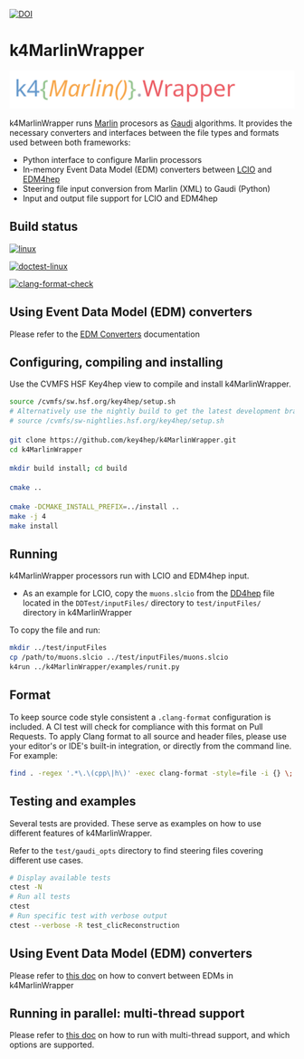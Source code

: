 
[![DOI](https://zenodo.org/badge/DOI/10.5281/zenodo.4719244.svg)](https://doi.org/10.5281/zenodo.4719244)

# k4MarlinWrapper

<p align="center">
  <img src="doc/k4marlinwrapper_logo.svg"/>
</p>

k4MarlinWrapper runs [Marlin](https://github.com/iLCSoft/Marlin) procesors as [Gaudi](https://gitlab.cern.ch/gaudi/Gaudi) algorithms.
It provides the necessary converters and interfaces between the file types and formats used between both frameworks:
- Python interface to configure Marlin processors
- In-memory Event Data Model (EDM) converters between [LCIO](https://github.com/iLCSoft/LCIO) and [EDM4hep](https://github.com/key4hep/EDM4hep)
- Steering file input conversion from Marlin (XML) to Gaudi (Python)
- Input and output file support for LCIO and EDM4hep

## Build status


[![linux](https://github.com/key4hep/k4MarlinWrapper/actions/workflows/test.yml/badge.svg)](https://github.com/key4hep/k4MarlinWrapper/actions/workflows/test.yml)

[![doctest-linux](https://github.com/key4hep/k4MarlinWrapper/actions/workflows/doctest.yaml/badge.svg)](https://github.com/key4hep/k4MarlinWrapper/actions/workflows/doctest.yaml)

[![clang-format-check](https://github.com/key4hep/k4MarlinWrapper/actions/workflows/clang-format-check.yml/badge.svg)](https://github.com/key4hep/k4MarlinWrapper/actions/workflows/clang-format-check.yml)


## Using Event Data Model (EDM) converters

Please refer to the [EDM Converters](./doc/edmConverters.md) documentation


## Configuring, compiling and installing

Use the CVMFS HSF Key4hep view to compile and install k4MarlinWrapper.

```bash
source /cvmfs/sw.hsf.org/key4hep/setup.sh
# Alternatively use the nightly build to get the latest development branches of key4hep packages
# source /cvmfs/sw-nightlies.hsf.org/key4hep/setup.sh

git clone https://github.com/key4hep/k4MarlinWrapper.git
cd k4MarlinWrapper

mkdir build install; cd build

cmake ..

cmake -DCMAKE_INSTALL_PREFIX=../install ..
make -j 4
make install
```


## Running

k4MarlinWrapper processors run with LCIO and EDM4hep input.
- As an example for LCIO, copy the `muons.slcio` from the [DD4hep](https://github.com/AIDASoft/DD4hep) file located in the `DDTest/inputFiles/` directory to `test/inputFiles/` directory in k4MarlinWrapper

To copy the file and run:
```bash
mkdir ../test/inputFiles
cp /path/to/muons.slcio ../test/inputFiles/muons.slcio
k4run ../k4MarlinWrapper/examples/runit.py
```


## Format

To keep source code style consistent a `.clang-format` configuration is included.
A CI test will check for compliance with this format on Pull Requests.
To apply Clang format to all source and header files, please use your editor's or IDE's built-in integration, or directly from the command line. For example:

```bash
find . -regex '.*\.\(cpp\|h\)' -exec clang-format -style=file -i {} \;
```


## Testing and examples

Several tests are provided. These serve as examples on how to use different features of k4MarlinWrapper.

Refer to the `test/gaudi_opts` directory to find steering files covering different use cases.

```bash
# Display available tests
ctest -N
# Run all tests
ctest
# Run specific test with verbose output
ctest --verbose -R test_clicReconstruction
```

## Using Event Data Model (EDM) converters

Please refer to [this doc](./doc/edmConverters.md) on how to convert between EDMs in k4MarlinWrapper

## Running in parallel: multi-thread support

Please refer to [this doc](./doc/howtoMultithread.md) on how to run with multi-thread support, and which options are supported.
